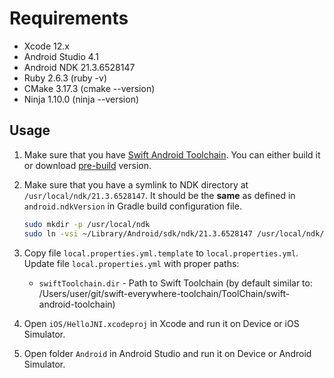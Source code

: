 # Requirements

- Xcode 12.x
- Android Studio 4.1
- Android NDK 21.3.6528147
- Ruby 2.6.3 (ruby -v)
- CMake 3.17.3 (cmake --version)
- Ninja 1.10.0 (ninja --version)

## Usage

1. Make sure that you have [Swift Android Toolchain](https://github.com/vgorloff/swift-everywhere-toolchain). You can either build it or download [pre-build](https://github.com/vgorloff/swift-everywhere-toolchain/releases) version.

2. Make sure that you have a symlink to NDK directory at `/usr/local/ndk/21.3.6528147`. It should be the **same** as defined in `android.ndkVersion` in Gradle build configuration file.

   ```sh
   sudo mkdir -p /usr/local/ndk
   sudo ln -vsi ~/Library/Android/sdk/ndk/21.3.6528147 /usr/local/ndk/21.3.6528147
   ```

4. Copy file `local.properties.yml.template` to `local.properties.yml`. Update file `local.properties.yml` with proper paths:

   - `swiftToolchain.dir` - Path to Swift Toolchain (by default similar to: /Users/user/git/swift-everywhere-toolchain/ToolChain/swift-android-toolchain)

5. Open `iOS/HelloJNI.xcodeproj` in Xcode and run it on Device or iOS Simulator.

6. Open folder `Android` in Android Studio and run it on Device or Android Simulator.
